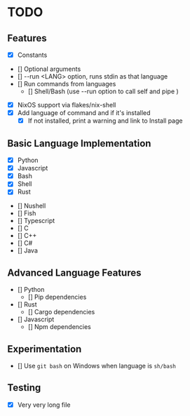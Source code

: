 # TODO

## Features
- [x] Constants
- [] Optional arguments
- [] --run <LANG\> option, runs stdin as that language
- [] Run commands from languages 
  - [] Shell/Bash (use --run option to call self and pipe )
- [x] NixOS support via flakes/nix-shell
- [x] Add language of command and if it's installed
    - [x] If not installed, print a warning and link to Install page

## Basic Language Implementation
- [x] Python
- [x] Javascript
- [x] Bash
- [x] Shell
- [x] Rust
- [] Nushell
- [] Fish
- [] Typescript
- [] C
- [] C++
- [] C#
- [] Java

## Advanced Language Features
- [] Python
    - [] Pip dependencies
- [] Rust
    - [] Cargo dependencies
- [] Javascript
    - [] Npm dependencies


## Experimentation
- [] Use `git bash` on Windows when language is `sh/bash`

## Testing
- [x] Very very long file